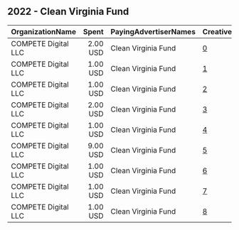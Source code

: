 ## 2022 - Clean Virginia Fund 
|OrganizationName|Spent|PayingAdvertiserNames|CreativeUrls|Impressions|Genders|AgeBrackets|CountryCodes|BillingAddresses|CandidateBallotInformation|
|:---|---:|:---|:---|---:|:---|:---|:---|:---|:---|
|COMPETE Digital LLC|2.00 USD|Clean Virginia Fund|[0](https://www.snap.com/political-ads/asset/975d2102e127adf587f3498ca426ea5a278b14ba04760e9aa8fbc15874761444?mediaType=mp4)|431||18+|united states|"1317 Potomac Ave SE,Washington,20003,US"||
|COMPETE Digital LLC|1.00 USD|Clean Virginia Fund|[1](https://www.snap.com/political-ads/asset/3e4a5ccafba05cedca7dfb605d4fd3244b62fb2b28b7ff7b6c7335a580d721c0?mediaType=jpg)|134||18+|united states|"1317 Potomac Ave SE,Washington,20003,US"||
|COMPETE Digital LLC|1.00 USD|Clean Virginia Fund|[2](https://www.snap.com/political-ads/asset/1b70eb5b6ad016c0350a979e894d07a0aa4a97aa0d9cb7a16db68206b82afadd?mediaType=mp4)|247||18+|united states|"1317 Potomac Ave SE,Washington,20003,US"||
|COMPETE Digital LLC|2.00 USD|Clean Virginia Fund|[3](https://www.snap.com/political-ads/asset/d47b0901ced96732c2ae898ced947c2f35722725a5065e13813eaaf8f387d9ee?mediaType=jpg)|193||18+|united states|"1317 Potomac Ave SE,Washington,20003,US"||
|COMPETE Digital LLC|1.00 USD|Clean Virginia Fund|[4](https://www.snap.com/political-ads/asset/abeeb33367340a66370168cdf6d7b981df4ead6ecd7082760db91452ec3dbe47?mediaType=jpg)|86||18+|united states|"1317 Potomac Ave SE,Washington,20003,US"||
|COMPETE Digital LLC|9.00 USD|Clean Virginia Fund|[5](https://www.snap.com/political-ads/asset/32bb8d1a2cce8bff60b2bbc29dd515f069cc632a1c00d73411e059ea18d88fab?mediaType=mp4)|1,085||18+|united states|"1317 Potomac Ave SE,Washington,20003,US"||
|COMPETE Digital LLC|1.00 USD|Clean Virginia Fund|[6](https://www.snap.com/political-ads/asset/bae8e9e81b4e9126ebf927b7b2a5f3a0f9753bfdbf8047fbacb2c3d8dfc95287?mediaType=jpg)|160||18+|united states|"1317 Potomac Ave SE,Washington,20003,US"||
|COMPETE Digital LLC|1.00 USD|Clean Virginia Fund|[7](https://www.snap.com/political-ads/asset/686d148039e01bbd1fdabd67df11d09b72c5658c4be6c395badcdaf5623c0e49?mediaType=png)|227||18+|united states|"1317 Potomac Ave SE,Washington,20003,US"||
|COMPETE Digital LLC|1.00 USD|Clean Virginia Fund|[8](https://www.snap.com/political-ads/asset/b9b888d6aa3891328e8dbd6ddbe2fff9a53f8c60728cefb0e6055a689a06325f?mediaType=jpg)|195||18+|united states|"1317 Potomac Ave SE,Washington,20003,US"||
